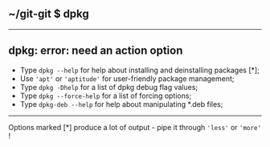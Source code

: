 ## ~/git-git $ dpkg
---
dpkg: error: need an action option
---
* Type `dpkg --help` for help about installing and deinstalling packages [*];
* Use `'apt'` or `'aptitude'` for user-friendly package management;
* Type `dpkg -Dhelp` for a list of dpkg debug flag values;
* Type `dpkg --force-help` for a list of forcing options;
* Type `dpkg-deb --help` for help about manipulating *.deb files;
---
Options marked [*] produce a lot of output - pipe it through `'less'` or `'more'` !

